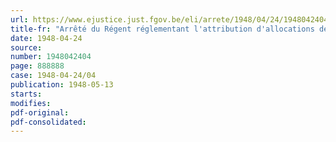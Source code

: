 ```yaml
---
url: https://www.ejustice.just.fgov.be/eli/arrete/1948/04/24/1948042404/justel
title-fr: "Arrêté du Régent réglementant l'attribution d'allocations de chômage aux travailleurs des ports de Bruxelles et de Vilvorde"
date: 1948-04-24
source:
number: 1948042404
page: 888888
case: 1948-04-24/04
publication: 1948-05-13
starts:
modifies:
pdf-original:
pdf-consolidated:
---
```


